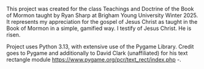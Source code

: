 This project was created for the class Teachings and Doctrine of the Book of Mormon taught by Ryan Sharp at Brigham Young University Winter 2025. 
It represents my appreciation for the gospel of Jesus Christ as taught in the Book of Mormon in a simple, gamified way. I testify of Jesus Christ. He is risen.

Project uses Python 3.13, with extensive use of the Pygame Library. Credit goes to Pygame and additionally to David Clark (unaffiliated) for his text rectangle module https://www.pygame.org/pcr/text_rect/index.php -.
